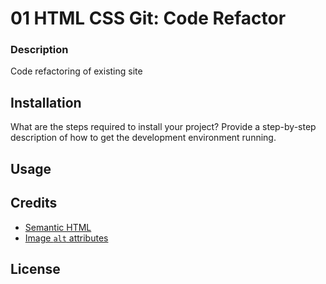 # 01 HTML CSS Git: Code Refactor

### Description

Code refactoring of existing site <To be written further>

## Installation

What are the steps required to install your project? Provide a step-by-step description of how to get the development environment running.

## Usage 

## Credits

* [Semantic HTML](https://www.w3schools.com/html/html5_semantic_elements.asp)
* [Image `alt` attributes](https://www.w3schools.com/tags/att_img_alt.asp)

## License

